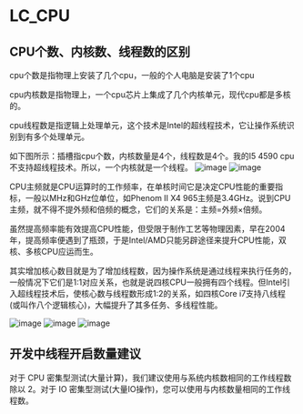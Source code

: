 # LC_CPU
## CPU个数、内核数、线程数的区别
cpu个数是指物理上安装了几个cpu，一般的个人电脑是安装了1个cpu

cpu内核数是指物理上，一个cpu芯片上集成了几个内核单元，现代cpu都是多核的。

cpu线程数是指逻辑上处理单元，这个技术是Intel的超线程技术，它让操作系统识别到有多个处理单元。

如下图所示：插槽指cpu个数，内核数量是4个，线程数是4个。我的I5 4590 cpu不支持超线程技术。所以，一个内核就是一个线程。
![image](https://user-images.githubusercontent.com/26539681/145918698-b4224c2b-47e1-4c13-9068-03dc45dde564.png)
![image](https://user-images.githubusercontent.com/26539681/145918784-22f89ff2-a53d-4780-ad28-3d79d577d318.png)

CPU主频就是CPU运算时的工作频率，在单核时间它是决定CPU性能的重要指标，一般以MHz和GHz位单位，如Phenom II X4 965主频是3.4GHz。说到CPU主频，就不得不提外频和倍频的概念，它们的关系是：主频=外频×倍频。

虽然提高频率能有效提高CPU性能，但受限于制作工艺等物理因素，早在2004年，提高频率便遇到了瓶颈，于是Intel/AMD只能另辟途径来提升CPU性能，双核、多核CPU应运而生。

其实增加核心数目就是为了增加线程数，因为操作系统是通过线程来执行任务的，一般情况下它们是1:1对应关系，也就是说四核CPU一般拥有四个线程。但Intel引入超线程技术后，使核心数与线程数形成1:2的关系，如四核Core i7支持八线程(或叫作八个逻辑核心)，大幅提升了其多任务、多线程性能。

![image](https://user-images.githubusercontent.com/26539681/145919185-27aa3176-579f-41cf-9673-6978e6516570.png)
![image](https://user-images.githubusercontent.com/26539681/145919212-82ce1f39-3349-4fab-b735-53b6464b49da.png)
![image](https://user-images.githubusercontent.com/26539681/145919285-70f40f00-6f8f-4f43-b859-0c4b47fb2205.png)

## 开发中线程开启数量建议
对于 CPU 密集型测试(大量计算)，我们建议使用与系统内核数相同的工作线程数除以 2。对于 IO 密集型测试(大量IO操作)，您可以使用与内核数量相同的工作线程数。
